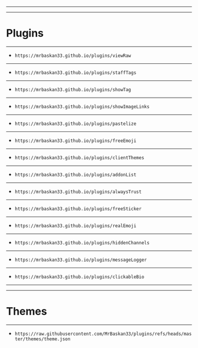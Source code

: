 ___
___
# Plugins
___
- ```https://mrbaskan33.github.io/plugins/viewRaw```
___
- ```https://mrbaskan33.github.io/plugins/staffTags```
___
- ```https://mrbaskan33.github.io/plugins/showTag```
___
- ```https://mrbaskan33.github.io/plugins/showImageLinks```
___
- ```https://mrbaskan33.github.io/plugins/pastelize```
___
- ```https://mrbaskan33.github.io/plugins/freeEmoji```
___
- ```https://mrbaskan33.github.io/plugins/clientThemes```
___
- ```https://mrbaskan33.github.io/plugins/addonList```
___
- ```https://mrbaskan33.github.io/plugins/alwaysTrust```
___
- ```https://mrbaskan33.github.io/plugins/freeSticker```
___
- ```https://mrbaskan33.github.io/plugins/realEmoji```
___
- ```https://mrbaskan33.github.io/plugins/hiddenChannels```
___
- ```https://mrbaskan33.github.io/plugins/messageLogger```
___
- ```https://mrbaskan33.github.io/plugins/clickableBio```
___
___
# Themes
___
- ```https://raw.githubusercontent.com/MrBaskan33/plugins/refs/heads/master/themes/theme.json```
